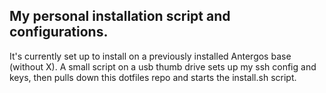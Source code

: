 ## My personal installation script and configurations.

It's currently set up to install on a previously installed Antergos base (without X). A small script on a usb thumb drive sets up my ssh config and keys, then pulls down this dotfiles repo and starts the install.sh script.
